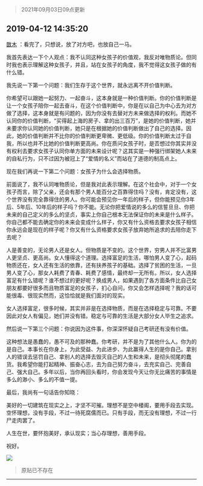 > 2021年09月03日09点更新
<link rel="stylesheet" href="https://cdn.jsdelivr.net/gh/taotie6/sampleJSON@main/css/photo_show.css">


 ## 2019-04-12 14:35:20 

 [㪚木](https://www.coolapk.com/feed/11208936?shareKey=ZDlkNTg1ZDU1MWRiNjEzMTc0OWQ~) ：看完了，只想说，放了对方吧，也放自己一马。

我首先表达一下个人观点：我不认同这种女孩子的价值观，我反对唯物质论。但同时我也表示理解这种女孩子，并且，站在女孩子的角度，我不觉得这女孩子做的有什么错。

我先说一下第一个问题：我们生存于这个世界，就永远离不开价值判断。<!--break-->

你希望可以跟她一起努力、一起奋斗，这本身就是一种价值判断。你的价值判断是让一个女孩子陪你一起去奋斗，在这个价值判断中，你是在以自己为中心去为对方做了选择，这本身就是有问题的，因为你没有去替对方未来做选择的权利。而她不认同你的价值判断，“买得起上海的房子、拿的出三百万”，是她的价值判断，她并未要求你认同她的价值判断，她只是在根据她的价值判断做出了自己的选择。因此，她的价值判断并不比你的价值判断更卑微、更低级。你的价值判断太过于自我，所以也并不比她的价值判断更高尚。你在质问女孩子时，是否想过你其实并没有权利去要求女孩子认同你单方面的未来设计呢？这其实是一种强行绑架她人未来的自私行为，只不过因为被冠上了“爱情的名义”而站在了道德的制高点上。

现在我们再说一下第二个问题：女孩子为什么会选择物质。

前面说了，我不认同唯物质论，但是我对此表示理解。在这个社会中，对于一个女孩子而言，除了父亲，还会有那个男人能百分之百靠得住吗？没有，肯定没有，这个世界没有完全靠得住的男人。你可能会预见你一年后的样子，但你能预见你3年后、5年后、10年后的样子吗？你不能。无论你把爱情说的多么的信誓旦旦、你把未来的自己定义的多么的坚贞，事实上你自己根本无法保证你的未来是什么样子。你自己都不能去确定你的未来会变成什么样子，你又有什么资格去要求女孩子相信你永远会是现在的样子呢？你又有什么资格要求女孩子放弃她所追求的去陪你走下去呢？

人是善变的，无论男人还是女人。但物质是不变的。这个世界，穷男人并不比富男人更坚贞、更高尚。女人懂得这个道理。选择富足的生活，哪怕男人变了心，起码物质还在，女人还有生活的依靠，还有扶养孩子的基础。选择了贫困的生活，一旦男人变了心，那女人耗费了青春、耗费了感情，最终却一无所有。所以，女人选择富足有什么错呢？谁不想过的更好呢？换成男人，如果遇到了各方面条件比自己女朋友都要好很多而且物质富足的女孩子，扪心自问，你又会怎样选择呢？我的话可能很毒、很现实然而，这恰恰就是我们面对的现实。

女人选择富足，很多时候，其实并非是在选择物质，而是在选择稳定与可靠。不要因此对女人有偏见，她们并没有错。稳定与可靠的生活是大部分女人毕生之追求。

然后说一下第三个问题：你说因为这件事，你深深怀疑自己考研还有没有价值。

这种想法是愚蠢的，愚不可及的那种蠢。你考研，并不是为了其他什么人。你为的是自己。本事长在你身上，为此受益、为此进步、为此赢得人生的是你自己。拿别人的错误去惩罚自己、拿别人的选择去毁灭自己的人生和未来，是彻头彻尾的蠢货。我希望你能打起精神、振奋心志，去为自己努力奋斗，去充实自己、完善自己、强大自己。多年以后，当你再回头看时，你会发现今天让你无比痛苦的事情是多么的渺小、多么的不值一提。

最后，我尚有一句话告你知晓：

美好的一切建筑在现实之上，才坚不可摧。理想不是空中楼阁，要用手段去实现。空怀理想，没有手段，不过一待死腐儒而已。只有手段，而无没有理想，不过一行尸走肉罢了。

人生在世，要怀抱美好，承认现实；当心存理想，善用手段。

祝好。 

<div class="album">
<img class="img-item" src="http://image.coolapk.com/feed/2019/0412/14/1081091_1555050917_553@393x235.gif" />
</div>

> 原贴已不存在 

 ------- 

